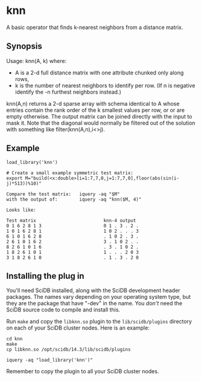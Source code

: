 # knn

A basic operator that finds k-nearest neighbors from a distance matrix.

## Synopsis

Usage: knn(A, k)
where:

* A is a 2-d full distance matrix with one attribute chunked only along rows,
* k is the number of nearest neighbors to identify per row.  (If n is negative identify the -n furthest neighbors instead.)

knn(A,n) returns a 2-d sparse array with schema identical to A whose
entries contain the rank order of the k smallest values per row, or
or are empty otherwise. The output matrix can be joined directly with
the input to mask it. Note that the diagonal would normally be filtered
out of the solution with something like filter(knn(A,n),i&lt;&gt;j).

## Example
```
load_library('knn')

# Create a small example symmetric test matrix:
export M="build(<x:double>[i=1:7,7,0,j=1:7,7,0],floor(abs(sin(i-j)*513))%10)" 

Compare the test matrix:   iquery -aq "$M"
with the output of:        iquery -aq "knn($M, 4)"

Looks like:

Test matrix                         knn-4 output
0 1 6 2 8 1 3                       0 1 . 3 . 2 .
1 0 1 6 2 8 1                       1 0 2 . . . 3
6 1 0 1 6 2 8                       . 1 0 2 . 3 .
2 6 1 0 1 6 2                       3 . 1 0 2 . .
8 2 6 1 0 1 6                       . 3 . 1 0 2 .
1 8 2 6 1 0 1                       1 . . . 2 0 3
3 1 8 2 6 1 0                       . 1 . 3 . 2 0
```
   

## Installing the plug in

You'll need SciDB installed, along with the SciDB development header packages.
The names vary depending on your operating system type, but they are the
package that have "-dev" in the name. You *don't* need the SciDB source code to
compile and install this.

Run `make` and copy  the `libknn.so` plugin to the `lib/scidb/plugins`
directory on each of your SciDB cluster nodes. Here is an example:

```
cd knn
make
cp libknn.so /opt/scidb/14.3/lib/scidb/plugins

iquery -aq "load_library('knn')"
```
Remember to copy the plugin to all your SciDB cluster nodes.



